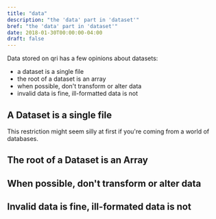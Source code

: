 ```yaml
---
title: "data"
description: "the 'data' part in 'dataset'"
bref: "the 'data' part in 'dataset'"
date: 2018-01-30T00:00:00-04:00
draft: false
---
```


Data stored on qri has a few opinions about datasets:
* a dataset is a single file
* the root of a dataset is an array
* when possible, don't transform or alter data
* invalid data is fine, ill-formatted data is not

## A Dataset is a single file
This restriction might seem silly at first if you're coming from a world of databases.

## The root of a Dataset is an Array

## When possible, don't transform or alter data

## Invalid data is fine, ill-formated data is not